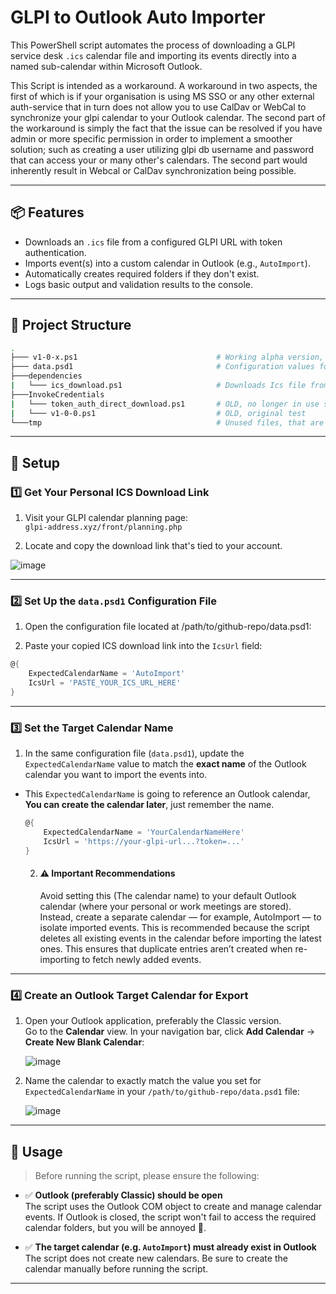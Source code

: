 # GLPI to Outlook Auto Importer

This PowerShell script automates the process of downloading a GLPI service desk `.ics` calendar file and importing its events directly into a named sub-calendar within Microsoft Outlook.

This Script is intended as a workaround. A workaround in two aspects, the first of which is if your organisation is using MS SSO or any other external auth-service that in turn does not allow you to use CalDav or WebCal to synchronize your glpi calendar to your Outlook calendar. The second part of the workaround is simply the fact that the issue can be resolved if you have admin or more specific permission in order to implement a smoother solution; such as creating a user utilizing glpi db username and password that can access your or many other's calendars. The second part would inherently result in Webcal or CalDav synchronization being possible.

---

## 📦 Features

- Downloads an `.ics` file from a configured GLPI URL with token authentication.
- Imports event(s) into a custom calendar in Outlook (e.g., `AutoImport`).
- Automatically creates required folders if they don't exist.
- Logs basic output and validation results to the console.

---

## 📁 Project Structure
``` bash
.
├─── v1-0-x.ps1                               # Working alpha version, current final number varies
├─── data.psd1                                # Configuration values for variables used in script
├───dependencies
|   └─── ics_download.ps1                     # Downloads Ics file from glpi-url specified in data.psd1 
├───InvokeCredentials
|   └─── token_auth_direct_download.ps1       # OLD, no longer in use since authentication does not work due to sso setup
|   └─── v1-0-0.ps1                           # OLD, original test
└───tmp                                       # Unused files, that are simple there for test purposes
```

---
## :wrench: Setup

### 1️⃣ Get Your Personal ICS Download Link

1. Visit your GLPI calendar planning page:  
   `glpi-address.xyz/front/planning.php`

2. Locate and copy the download link that's tied to your account.

![image](https://github.com/user-attachments/assets/b5926ea4-262f-44c3-8955-1c4556f4abc5)

---

### 2️⃣ Set Up the `data.psd1` Configuration File

1. Open the configuration file located at /path/to/github-repo/data.psd1:


2. Paste your copied ICS download link into the `IcsUrl` field:

```powershell
@{
    ExpectedCalendarName = 'AutoImport'
    IcsUrl = 'PASTE_YOUR_ICS_URL_HERE'
}
```

---

### 3️⃣ Set the Target Calendar Name

1. In the same configuration file (`data.psd1`), update the `ExpectedCalendarName` value to match the **exact name** of the Outlook calendar you want to import the events into.
- This `ExpectedCalendarName` is going to reference an Outlook calendar, **You can create the calendar later**, just remember the name.

   ```powershell
   @{
       ExpectedCalendarName = 'YourCalendarNameHere'
       IcsUrl = 'https://your-glpi-url...?token=...'
   }
   ```

  2. #### ⚠️ **Important Recommendations**
     Avoid setting this (The calendar name) to your default Outlook calendar (where your personal or work meetings are stored). Instead, create a separate calendar — for example, AutoImport — to isolate imported events. This is recommended because the script deletes all existing events in the calendar before importing the latest ones. This ensures that duplicate entries aren’t created when re-importing to fetch newly added events.

---

### 4️⃣ Create an Outlook Target Calendar for Export

1. Open your Outlook application, preferably the Classic version.  
   Go to the **Calendar** view. In your navigation bar, click **Add Calendar** → **Create New Blank Calendar**:

   ![image](https://github.com/user-attachments/assets/2ec0365c-f709-4713-84cd-033e596124d1)

2. Name the calendar to exactly match the value you set for `ExpectedCalendarName` in your `/path/to/github-repo/data.psd1` file:

   ![image](https://github.com/user-attachments/assets/7796e6d6-cdd1-4bf4-93da-a55db34c9939)


---


## 🚀 Usage

> Before running the script, please ensure the following:

- ✅ **Outlook (preferably Classic) should be open**  
  The script uses the Outlook COM object to create and manage calendar events. If Outlook is closed, the script won't fail to access the required calendar folders, but you will be annoyed 🥲.

- ✅ **The target calendar (e.g. `AutoImport`) must already exist in Outlook**  
  The script does not create new calendars. Be sure to create the calendar manually before running the script.

---










